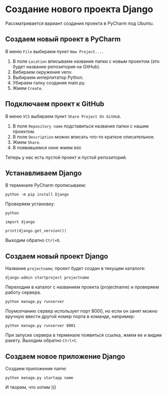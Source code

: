 # Создание нового проекта Django
Рассматривается вариант создания проекта в PyCharm под Ubuntu.

## Создаем новый проект в PyCharm
В меню `File` выбираем пункт `New Project...`.
1. В поле `Location` вписываем название папки с новым проектом (это будет название репозитория на GitHub).
2. Вибираем окружение venv.
3. Выбираем интерпитатор Python.
4. Убираем галку создания main.py.
5. Жмем `Create`.

## Подключаем проект к GitHub
В меню `VCS` выбираем пункт `Share Project On GitHub`.
1. В поле `Repository name` подставиться название папки с нашим проектом.
2. В поле `Description` можно вписать что-то краткое описательное.
3. Жмем `Share`.
4. В появившемся окне жмем `Add`.

Теперь у нас есть пустой проект и пустой репозиторий.

## Устанавливаем Django

В терминале PyCharm прописываем:
```
python -m pip install Django
```
Проверяем установку:
```
python
```
```
import django
```
```
print(django.get_version())
```
Выходим обратно `Ctrl+D`.

## Создаем новый проект Django 
Название `projectname`; проект будет создан в текущем каталоге:
```
django-admin startproject projectname
```
Переходим в каталог с названием проекта (projectname) и проверяем работу сервера.
```
python manage.py runserver
```
Поумолчанию сервер использует порт 8000, 
но если он занят можно вручную ввести другой номер порта в команде, например:
```
python manage.py runserver 8001
```
При запуске сервера в терменале появиться ссылка, жмем ее и видим ракету.
Выходим обратно `Ctrl+C`.

## Создаем новое приложение Django
Создаем приложение name:
```
python manage.py startapp name
```
И творим, что хотим )))
